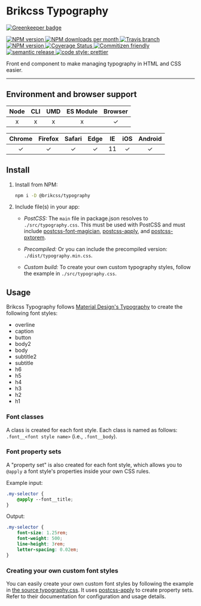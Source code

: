 # Brikcss Typography

[![Greenkeeper badge](https://badges.greenkeeper.io/brikcss/typography.svg)](https://greenkeeper.io/)

<!-- Shields. -->
<p>
	<!-- NPM version. -->
	<a href="https://www.npmjs.com/package/@brikcss/typography">
		<img alt="NPM version" src="https://img.shields.io/npm/v/@brikcss/typography.svg?style=flat-square">
	</a>
	<!-- NPM downloads/month. -->
	<a href="https://www.npmjs.com/package/@brikcss/typography">
		<img alt="NPM downloads per month" src="https://img.shields.io/npm/dm/@brikcss/typography.svg?style=flat-square">
	</a>
	<!-- Travis branch. -->
	<a href="https://github.com/brikcss/typography/tree/master">
		<img alt="Travis branch" src="https://img.shields.io/travis/rust-lang/rust/master.svg?style=flat-square&label=master">
	</a>
	<!-- Codacy. -->
	<a href="https://www.codacy.com/app/thezimmee/typography">
		<img alt="NPM version" src="https://img.shields.io/codacy/grade/a50d4c1d525d4ad6b07c134d03eeac3b/master.svg?style=flat-square">
	</a>
	<!-- Coveralls -->
	<a href='https://coveralls.io/github/brikcss/typography?branch=master'>
		<img src='https://img.shields.io/coveralls/github/brikcss/typography/master.svg?style=flat-square' alt='Coverage Status' />
	</a>
	<!-- Commitizen friendly. -->
	<a href="http://commitizen.github.io/cz-cli/">
		<img alt="Commitizen friendly" src="https://img.shields.io/badge/commitizen-friendly-brightgreen.svg?style=flat-square">
	</a>
	<!-- Semantic release. -->
	<a href="https://github.com/semantic-release/semantic-release">
		<img alt="semantic release" src="https://img.shields.io/badge/%20%20%F0%9F%93%A6%F0%9F%9A%80-semantic--release-e10079.svg?style=flat-square">
	</a>
	<!-- Prettier code style. -->
	<a href="https://prettier.io/">
		<img alt="code style: prettier" src="https://img.shields.io/badge/code_style-prettier-ff69b4.svg?style=flat-square">
	</a>
	<!-- MIT License. -->
	<!-- <a href="https://choosealicense.com/licenses/mit/">
		<img alt="License" src="https://img.shields.io/npm/l/express.svg?style=flat-square">
	</a> -->
</p>

Front end component to make managing typography in HTML and CSS easier.

---

## Environment and browser support

| Node   | CLI   | UMD   | ES Module | Browser   |
|:------:|:-----:|:-----:|:---------:|:---------:|
| x      | x     | x     | x         | ✓         |

| Chrome | Firefox | Safari | Edge | IE  | iOS | Android |
|:------:|:-------:|:------:|:----:|:---:|:---:|:-------:|
| ✓      | ✓       | ✓      | ✓    | 11  | ✓   | ✓       |

## Install

1. Install from NPM:

	```sh
	npm i -D @brikcss/typography
	```

2. Include file(s) in your app:

	- _PostCSS:_ The `main` file in package.json resolves to `./src/typography.css`. This must be used with PostCSS and must include [postcss-font-magician](https://github.com/jonathantneal/postcss-font-magician), [postcss-apply](https://github.com/pascalduez/postcss-apply), and [postcss-pxtorem](https://github.com/cuth/postcss-pxtorem).

	- _Precompiled:_ Or you can include the precompiled version: `./dist/typography.min.css`.

	- _Custom build:_ To create your own custom typography styles, follow the example in `./src/typography.css`.

## Usage

Brikcss Typography follows [Material Design's Typography](https://material.io/design/typography/) to create the following font styles:

- overline
- caption
- button
- body2
- body
- subtitle2
- subtitle
- h6
- h5
- h4
- h3
- h2
- h1

### Font classes

A class is created for each font style. Each class is named as follows: `.font__<font style name>` (i.e., `.font__body`).

### Font property sets

A "property set" is also created for each font style, which allows you to `@apply` a font style's properties inside your own CSS rules.

Example input:

```css
.my-selector {
	@apply --font__title;
}
```

Output:

```css
.my-selector {
	font-size: 1.25rem;
	font-weight: 500;
	line-height: 3rem;
	letter-spacing: 0.02em;
}
```

### Creating your own custom font styles

You can easily create your own custom font styles by following the example in [the source typography.css](./src/typography.css). It uses [postcss-apply](https://github.com/pascalduez/postcss-apply) to create property sets. Refer to their documentation for configuration and usage details.
